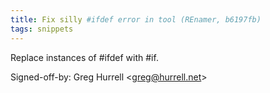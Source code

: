 ```yaml
---
title: Fix silly #ifdef error in tool (REnamer, b6197fb)
tags: snippets
---
```


Replace instances of \#ifdef with \#if.

Signed-off-by: Greg Hurrell &lt;greg@hurrell.net&gt;
